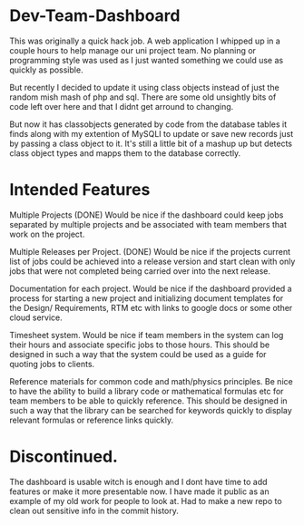 # Dev-Team-Dashboard

This was originally a quick hack job. A web application I whipped up in a couple hours to help manage our uni project team.
No planning or programming style was used as I just wanted something we could use as quickly as possible.

But recently I decided to update it using class objects instead of just the random mish mash of php and sql. There are some old unsightly bits of code left over here and that I didnt get arround to changing.

But now it has classobjects generated by code from the database tables it finds along with my extention of MySQLI to update or save new records just by passing a class object to it. It's still a little bit of a mashup up but detects class object types and mapps them to the database correctly.

Intended Features
=================
Multiple Projects (DONE)
Would be nice if the dashboard could keep jobs separated by multiple projects and be associated with team members that work on the project.

Multiple Releases per Project. (DONE)
Would be nice if the projects current list of jobs could be achieved into a release version and start clean with only jobs that were not completed being carried over into the next release.

Documentation for each project.
Would be nice if the dashboard provided a process for starting a new project and initializing document templates for the Design/ Requirements, RTM etc with links to google docs or some other cloud service.

Timesheet system.
Would be nice if team members in the system can log their hours and associate specific jobs to those hours. This should be designed in such a way that the system could be used as a guide for quoting jobs to clients.

Reference materials for common code and math/physics principles.
Be nice to have the ability to build a library code or mathematical formulas etc for team members to be able to quickly reference. This should be designed in such a way that the library can be searched for keywords quickly to display relevant formulas or reference links quickly.

Discontinued.
=============
The dashboard is usable witch is enough and I dont have time to add features or make it more presentable now.
I have made it public as an example of my old work for people to look at.
Had to make a new repo to clean out sensitive info in the commit history.